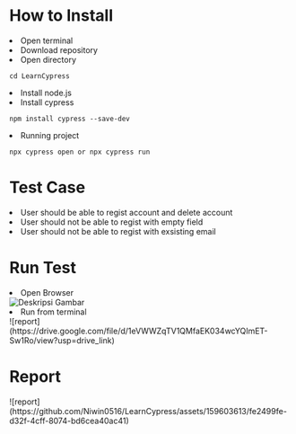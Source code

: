 <h1> How to Install </h1>
<u></u>
<li>Open terminal</li>
<li>Download repository</li>
<li>Open directory <pre><code>cd LearnCypress</code></pre> </li>
<li>Install node.js</li>
<li>Install cypress</li>
   <pre><code>npm install cypress --save-dev</code></pre>
<li>Running project</li>
   <pre><code>npx cypress open or npx cypress run</code></pre>

<h1> Test Case </h1>
<u></u>
<li>User should be able to regist account and delete account</li>
<li>User should not be able to regist with empty field</li>
<li>User should not be able to regist with exsisting email</li>

<h1> Run Test </h1>
<u></u>
<li> Open Browser</li>
<img src="[[URL_gambar](https://drive.google.com/file/d/12foVf2re5mdo3uU95KtZtH4KR0ndBnDw/view?usp=drive_link)](https://drive.google.com/file/d/12foVf2re5mdo3uU95KtZtH4KR0ndBnDw/view?usp=drive_link)" alt="Deskripsi Gambar">

<li>Run from terminal</li>
![report](https://drive.google.com/file/d/1eVWWZqTV1QMfaEK034wcYQImET-Sw1Ro/view?usp=drive_link)


<h1> Report </h1>
<u></u>
![report](https://github.com/Niwin0516/LearnCypress/assets/159603613/fe2499fe-d32f-4cff-8074-bd6cea40ac41)




